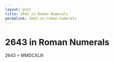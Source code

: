 ```yaml
---
layout: post
title: 2643 in Roman Numerals
permalink: 2643-in-roman-numerals
---
```


# 2643 in Roman Numerals

2643 = MMDCXLIII
